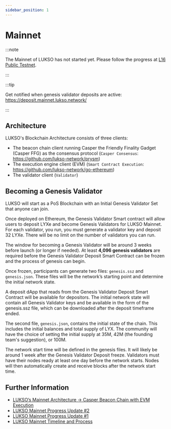 ```yaml
---
sidebar_position: 1
---
```


# Mainnet

:::note

The Mainnet of LUKSO has not started yet. Please follow the progress at [L16 Public Testnet](./l16-testnet/parameters).

:::

:::tip

Get notified when genesis validator deposits are active: <https://deposit.mainnet.lukso.network/>

:::

## Architecture

LUKSO's Blockchain Architecture consists of three clients:

- The beacon chain client running Casper the Friendly Finality Gadget (Casper FFG) as the consensus protocol (`Casper Consensus`: <https://github.com/lukso-network/prysm>)
- The execution engine client (EVM) (`Smart Contract Execution`: <https://github.com/lukso-network/go-ethereum>)
- The validator client (`Validator`)

## Becoming a Genesis Validator

LUKSO will start as a PoS Blockchain with an Initial Genesis Validator Set that anyone can join.

Once deployed on Ethereum, the Genesis Validator Smart contract will allow users to deposit LYXe and become Genesis Validators for LUKSO Mainnet. For each validator, you run, you must generate a validator key and deposit 32 LYXe. There will be no limit on the number of validators you can run.

The window for becoming a Genesis Validator will be around 3 weeks before launch (or longer if needed). At least **4,096 genesis validators** are required before the Genesis Validator Deposit Smart Contract can be frozen and the process of genesis can begin.

Once frozen, participants can generate two files: `genesis.ssz` and `genesis.json`. These files will be the network’s starting point and determine the initial network state.

A deposit dApp that reads from the Genesis Validator Deposit Smart Contract will be available for depositors. The initial network state will contain all Genesis Validator keys and be available in the form of the genesis.ssz file, which can be downloaded after the deposit timeframe ended.

The second file, `genesis.json`, contains the initial state of the chain. This includes the initial balances and total supply of LYX. The community will have the choice of setting the initial supply at 35M, 42M (the founding team's suggestion), or 100M.

The network start time will be defined in the genesis files. It will likely be around 1 week after the Genesis Validator Deposit freeze. Validators must have their nodes ready at least one day before the network starts. Nodes will then automatically create and receive blocks after the network start time.

## Further Information

- [LUKSO’s Mainnet Architecture → Casper Beacon Chain with EVM Execution](https://medium.com/lukso/luksos-mainnet-architecture-casper-beacon-chain-with-evm-execution-f68f9ef7039a)
- [LUKSO Mainnet Progress Update #2](https://medium.com/lukso/an-update-on-the-road-to-mainnet-48d39ce411d7)
- [LUKSO Mainnet Progress Update #1](https://medium.com/lukso/lukso-mainnet-progress-update-1-5d678e47a3eb)
- [LUKSO Mainnet Timeline and Process](https://medium.com/lukso/lukso-mainnet-timeline-and-process-dd997fe811c8)
